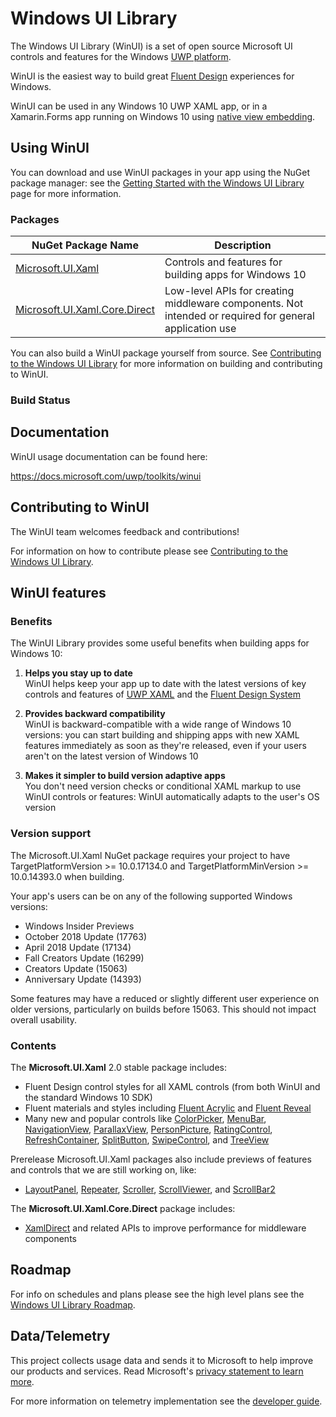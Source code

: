 # Windows UI Library

The Windows UI Library (WinUI) is a set of open source Microsoft UI controls and features for the Windows [UWP platform](https://docs.microsoft.com/windows/uwp/index).

WinUI is the easiest way to build great [Fluent Design](https://docs.microsoft.com/windows/uwp/design/fluent-design-system/) experiences for Windows.

WinUI can be used in any Windows 10 UWP XAML app, or in a Xamarin.Forms app running on Windows 10 using [native view embedding](https://docs.microsoft.com/xamarin/xamarin-forms/platform/native-views).

## Using WinUI
You can download and use WinUI packages in your app using the NuGet package manager: see the [Getting Started with the Windows UI Library](https://docs.microsoft.com/uwp/toolkits/winui/getting-started) page for more information.

### Packages

| NuGet Package Name | Description |
| --- | --- |
| [Microsoft.UI.Xaml](https://www.nuget.org/packages/Microsoft.UI.Xaml) | Controls and features for building apps for Windows 10 |
| [Microsoft.UI.Xaml.Core.Direct](https://www.nuget.org/packages/Microsoft.UI.Xaml.Core.Direct) | Low-level APIs for creating middleware components. Not intended or required for general application use |

You can also build a WinUI package yourself from source. See [Contributing to the Windows UI Library](CONTRIBUTING.md) for more information on building and contributing to WinUI.

### Build Status

## Documentation

WinUI usage documentation can be found here:

https://docs.microsoft.com/uwp/toolkits/winui

## Contributing to WinUI
The WinUI team welcomes feedback and contributions!

For information on how to contribute please see [Contributing to the Windows UI Library](CONTRIBUTING.md).

## WinUI features

### Benefits

The WinUI Library provides some useful benefits when building apps for Windows 10:

1. **Helps you stay up to date**  
WinUI helps keep your app up to date with the latest versions of key controls and features of [UWP XAML](https://docs.microsoft.com/windows/uwp/xaml-platform/xaml-overview) and the [Fluent Design System](https://www.microsoft.com/design/fluent)

2. **Provides backward compatibility**  
WinUI is backward-compatible with a wide range of Windows 10 versions: you can start building and shipping apps with new XAML features immediately as soon as they're released, even if your users aren't on the latest version of Windows 10

3. **Makes it simpler to build version adaptive apps**  
You don't need version checks or conditional XAML markup to use WinUI controls or features: WinUI automatically adapts to the user's OS version

### Version support

The Microsoft.UI.Xaml NuGet package requires your project to have TargetPlatformVersion &gt;= 10.0.17134.0 and TargetPlatformMinVersion &gt;= 10.0.14393.0 when building. 

Your app's users can be on any of the following supported Windows versions:
* Windows Insider Previews
* October 2018 Update (17763)
* April 2018 Update (17134)
* Fall Creators Update (16299)
* Creators Update (15063)
* Anniversary Update (14393)

Some features may have a reduced or slightly different user experience on older versions, particularly on builds before 15063. This should not impact overall usability.

### Contents

The **Microsoft.UI.Xaml** 2.0 stable package includes:

* Fluent Design control styles for all XAML controls (from both WinUI and the standard Windows 10 SDK)
* Fluent materials and styles including [Fluent Acrylic](https://docs.microsoft.com/windows/uwp/design/style/acrylic) and [Fluent Reveal](https://docs.microsoft.com/windows/uwp/design/style/reveal)
* Many new and popular controls like 
[ColorPicker](https://docs.microsoft.com/uwp/api/microsoft.ui.xaml.controls.colorpicker),
[MenuBar](https://docs.microsoft.com/uwp/api/microsoft.ui.xaml.controls.menubar),
[NavigationView](https://docs.microsoft.com/uwp/api/microsoft.ui.xaml.controls.navigationview),
[ParallaxView](https://docs.microsoft.com/uwp/api/microsoft.ui.xaml.controls.parallaxview),
[PersonPicture](https://docs.microsoft.com/uwp/api/microsoft.ui.xaml.controls.personpicture),
[RatingControl](https://docs.microsoft.com/uwp/api/microsoft.ui.xaml.controls.ratingcontrol),
[RefreshContainer](https://docs.microsoft.com/uwp/api/microsoft.ui.xaml.controls.refreshcontainer),
[SplitButton](https://docs.microsoft.com/uwp/api/microsoft.ui.xaml.controls.splitbutton),
[SwipeControl](https://docs.microsoft.com/uwp/api/microsoft.ui.xaml.controls.swipecontrol),
and
[TreeView](https://docs.microsoft.com/uwp/api/microsoft.ui.xaml.controls.treeview)

Prerelease Microsoft.UI.Xaml packages also include previews of features and controls that we are still working on, like:
* [LayoutPanel](https://docs.microsoft.com/uwp/api/microsoft.ui.xaml.controls.layoutpanel),
[Repeater](https://docs.microsoft.com/uwp/api/microsoft.ui.xaml.controls.repeater),
[Scroller](https://docs.microsoft.com/uwp/api/microsoft.ui.xaml.controls.scroller),
[ScrollViewer](https://docs.microsoft.com/uwp/api/microsoft.ui.xaml.controls.scrollviewer),
and
[ScrollBar2](https://docs.microsoft.com/uwp/api/microsoft.ui.xaml.controls.scrollbar2)

The **Microsoft.UI.Xaml.Core.Direct** package includes:

* [XamlDirect](https://docs.microsoft.com/uwp/api/microsoft.ui.xaml.core.direct) and related APIs to improve performance for middleware components

## Roadmap

For info on schedules and plans please see the high level plans see the [Windows UI Library Roadmap](docs/roadmap.md).

## Data/Telemetry

This project collects usage data and sends it to Microsoft to help improve our products and services. Read Microsoft's [privacy statement to learn more](https://privacy.microsoft.com/privacystatement).

For more information on telemetry implementation see the [developer guide](docs/developer_guide.md#Telemetry).